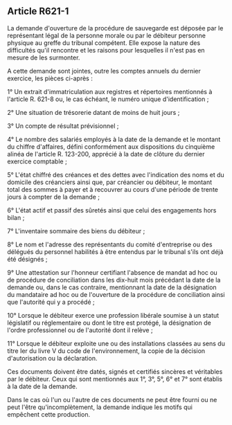 Article R621-1
----
La demande d'ouverture de la procédure de sauvegarde est déposée par le
représentant légal de la personne morale ou par le débiteur personne physique au
greffe du tribunal compétent. Elle expose la nature des difficultés qu'il
rencontre et les raisons pour lesquelles il n'est pas en mesure de les
surmonter.

A cette demande sont jointes, outre les comptes annuels du dernier exercice, les
pièces ci-après :

1° Un extrait d'immatriculation aux registres et répertoires mentionnés à
l'article R. 621-8 ou, le cas échéant, le numéro unique d'identification ;

2° Une situation de trésorerie datant de moins de huit jours ;

3° Un compte de résultat prévisionnel ;

4° Le nombre des salariés employés à la date de la demande et le montant du
chiffre d'affaires, défini conformément aux dispositions du cinquième alinéa de
l'article R. 123-200, apprécié à la date de clôture du dernier exercice
comptable ;

5° L'état chiffré des créances et des dettes avec l'indication des noms et du
domicile des créanciers ainsi que, par créancier ou débiteur, le montant total
des sommes à payer et à recouvrer au cours d'une période de trente jours à
compter de la demande ;

6° L'état actif et passif des sûretés ainsi que celui des engagements hors bilan
;

7° L'inventaire sommaire des biens du débiteur ;

8° Le nom et l'adresse des représentants du comité d'entreprise ou des délégués
du personnel habilités à être entendus par le tribunal s'ils ont déjà été
désignés ;

9° Une attestation sur l'honneur certifiant l'absence de mandat ad hoc ou de
procédure de conciliation dans les dix-huit mois précédant la date de la demande
ou, dans le cas contraire, mentionnant la date de la désignation du mandataire
ad hoc ou de l'ouverture de la procédure de conciliation ainsi que l'autorité
qui y a procédé ;

10° Lorsque le débiteur exerce une profession libérale soumise à un statut
législatif ou réglementaire ou dont le titre est protégé, la désignation de
l'ordre professionnel ou de l'autorité dont il relève ;

11° Lorsque le débiteur exploite une ou des installations classées au sens du
titre Ier du livre V du code de l'environnement, la copie de la décision
d'autorisation ou la déclaration.

Ces documents doivent être datés, signés et certifiés sincères et véritables par
le débiteur. Ceux qui sont mentionnés aux 1°, 3°, 5°, 6° et 7° sont établis à la
date de la demande.

Dans le cas où l'un ou l'autre de ces documents ne peut être fourni ou ne peut
l'être qu'incomplètement, la demande indique les motifs qui empêchent cette
production.
